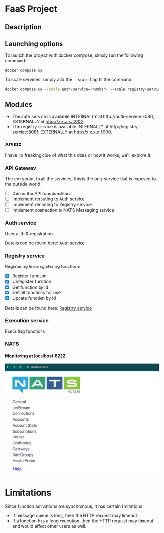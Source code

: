# FaaS Project

## Description

## Launching options
To launch the project with docker compose, simply run the following command:
```bash
docker compose up
```

To scale services, simply add the `--scale` flag to the command:
```bash
docker compose up --scale auth-service=<number> --scale registry-service=<number> --scale execution-service=<number>
```

## Modules
- The auth service is available INTERNALLY at http://auth-service:8080, EXTERNALLY at http://x.x.x.x:4000.
- The registry service is available INTERNALLY at http://registry-service:8081, EXTERNALLY at http://x.x.x.x:5000.

### APISIX
I have no freaking clue of what this does or how it works, we'll explore it.

### API Gateway
The entrypoint to all the services, this is the only service that is exposed to the outside world.

- [ ] Define the API functionalities
- [ ] Implement rerouting to Auth service
- [ ] Implement rerouting to Registry service
- [ ] Implement connection to NATS Messaging service

### Auth service
User auth & registration

Details can be found here: [Auth service](auth-service/README.md)

### Registry service
Registering & unregistering functions
- [x] Register function
- [x] Unregister function
- [x] Get function by id
- [x] Get all functions for user
- [x] Update function by id

Details can be found here: [Registry service](registry-service/README.md)

### Execution service
Executing functions

### NATS
#### Monitoring at localhost:8222
![alt text](images/nats-monitoring.png)

# Limitations
Since function activations are synchronous, it has certain limitations
* If message queue is long, then the HTTP request may timeout.
* If a function has a long execution, then the HTTP request may timeout and would affect other users as well. 
